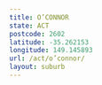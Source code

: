 ```yaml
---
title: O’CONNOR
state: ACT
postcode: 2602
latitude: -35.262153
longitude: 149.145893
url: /act/o’connor/
layout: suburb
---
```

